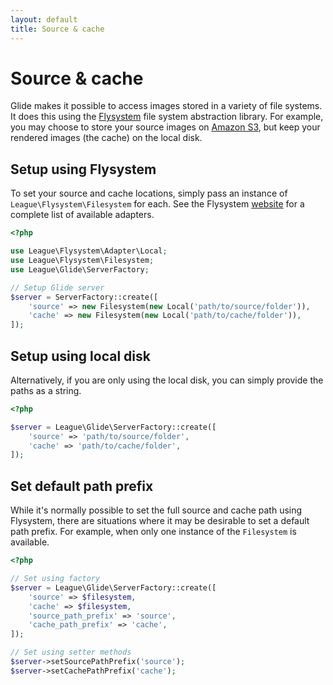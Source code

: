 ```yaml
---
layout: default
title: Source & cache
---
```


# Source & cache

Glide makes it possible to access images stored in a variety of file systems. It does this using the [Flysystem](http://flysystem.thephpleague.com/) file system abstraction library. For example, you may choose to store your source images on [Amazon S3](http://aws.amazon.com/s3/), but keep your rendered images (the cache) on the local disk.

## Setup using Flysystem

To set your source and cache locations, simply pass an instance of `League\Flysystem\Filesystem` for each. See the Flysystem [website](http://flysystem.thephpleague.com/) for a complete list of available adapters.

~~~ php
<?php

use League\Flysystem\Adapter\Local;
use League\Flysystem\Filesystem;
use League\Glide\ServerFactory;

// Setup Glide server
$server = ServerFactory::create([
    'source' => new Filesystem(new Local('path/to/source/folder')),
    'cache' => new Filesystem(new Local('path/to/cache/folder')),
]);
~~~

## Setup using local disk

Alternatively, if you are only using the local disk, you can simply provide the paths as a string.

~~~ php
<?php

$server = League\Glide\ServerFactory::create([
    'source' => 'path/to/source/folder',
    'cache' => 'path/to/cache/folder',
]);
~~~

## Set default path prefix

While it's normally possible to set the full source and cache path using Flysystem, there are situations where it may be desirable to set a default path prefix. For example, when only one instance of the `Filesystem` is available.

~~~ php
<?php

// Set using factory
$server = League\Glide\ServerFactory::create([
    'source' => $filesystem,
    'cache' => $filesystem,
    'source_path_prefix' => 'source',
    'cache_path_prefix' => 'cache',
]);

// Set using setter methods
$server->setSourcePathPrefix('source');
$server->setCachePathPrefix('cache');
~~~